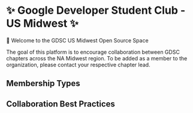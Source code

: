 # ✨ Google Developer Student Club - US Midwest ✨

👋 Welcome to the GDSC US Midwest Open Source Space

The goal of this platform is to encourage collaboration between GDSC chapters across the NA Midwest region. To be added as a member to the organization, please contact your respective chapter lead.

## Membership Types

## Collaboration Best Practices
